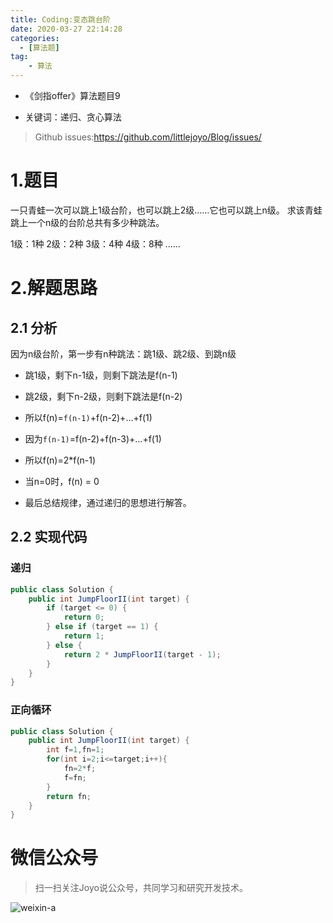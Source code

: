 ```yaml
---
title: Coding:变态跳台阶
date: 2020-03-27 22:14:28
categories:
  - [算法题]
tag:
    - 算法
---
```


- 《剑指offer》算法题目9

- 关键词：递归、贪心算法

<!-- more -->

> Github issues:https://github.com/littlejoyo/Blog/issues/

# 1.题目

一只青蛙一次可以跳上1级台阶，也可以跳上2级……它也可以跳上n级。
求该青蛙跳上一个n级的台阶总共有多少种跳法。

1级：1种
2级：2种
3级：4种
4级：8种
......

# 2.解题思路

## 2.1 分析

因为n级台阶，第一步有n种跳法：跳1级、跳2级、到跳n级

- 跳1级，剩下n-1级，则剩下跳法是f(n-1)

- 跳2级，剩下n-2级，则剩下跳法是f(n-2)

- 所以f(n)=`f(n-1)`+f(n-2)+...+f(1)

- 因为`f(n-1)`=f(n-2)+f(n-3)+...+f(1)

- 所以f(n)=2*f(n-1)

- 当n=0时，f(n) = 0

- 最后总结规律，通过递归的思想进行解答。

## 2.2 实现代码

### 递归

```java
public class Solution {
    public int JumpFloorII(int target) {
        if (target <= 0) {
            return 0;
        } else if (target == 1) {
            return 1;
        } else {
            return 2 * JumpFloorII(target - 1);
        }
    }
}
```

### 正向循环

```java
public class Solution {
    public int JumpFloorII(int target) {
        int f=1,fn=1;
        for(int i=2;i<=target;i++){
            fn=2*f;
            f=fn;
        }
        return fn;
    }
}
```

# 微信公众号

> 扫一扫关注Joyo说公众号，共同学习和研究开发技术。

![weixin-a](https://i.loli.net/2020/01/11/HQT8NMsmDhIkXZv.png)


